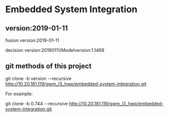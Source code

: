 # Embedded System Integration
## version:2019-01-11
fusion version:2019-01-11

decision version:20190111/Modelversion:1.1468
## git methods of this project
git clone -b version --recursive http://10.20.181.119/gwm_l3_hwp/embedded-system-integration.git

For example:

git clone -b 0.744 --recursive http://10.20.181.119/gwm_l3_hwp/embedded-system-integration.git

